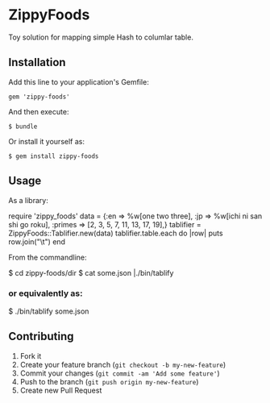 # ZippyFoods

Toy solution for mapping simple Hash to columlar table.

## Installation

Add this line to your application's Gemfile:

    gem 'zippy-foods'

And then execute:

    $ bundle

Or install it yourself as:

    $ gem install zippy-foods

## Usage

As a library:

  require 'zippy_foods'
  data = {:en => %w[one two three],
          :jp => %w[ichi ni san shi go roku],
          :primes => [2, 3, 5, 7, 11, 13, 17, 19],}
  tablifier = ZippyFoods::Tablifier.new(data)
  tablifier.table.each do |row|
    puts row.join("\t")
  end

From the commandline:

  $ cd zippy-foods/dir
  $ cat some.json |./bin/tablify
  ### or equivalently as:
  $ ./bin/tablify some.json

## Contributing

1. Fork it
2. Create your feature branch (`git checkout -b my-new-feature`)
3. Commit your changes (`git commit -am 'Add some feature'`)
4. Push to the branch (`git push origin my-new-feature`)
5. Create new Pull Request
